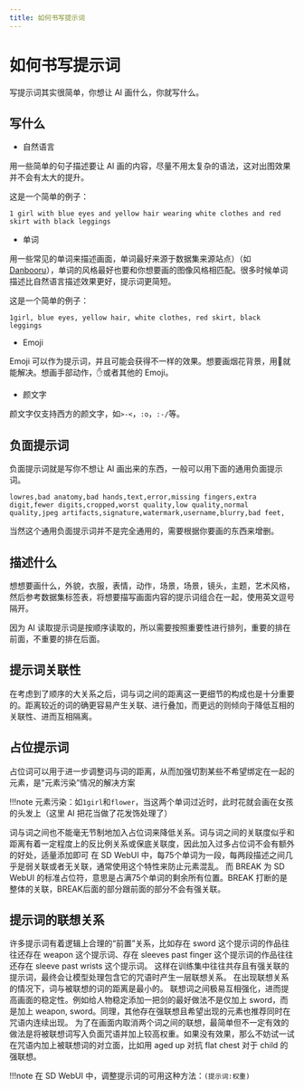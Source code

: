 ```yaml
---
title: 如何书写提示词
---
```

# 如何书写提示词
写提示词其实很简单，你想让 AI 画什么，你就写什么。

## 写什么
- 自然语言

用一些简单的句子描述要让 AI 画的内容，尽量不用太复杂的语法，这对出图效果并不会有太大的提升。

这是一个简单的例子：
```
1 girl with blue eyes and yellow hair wearing white clothes and red skirt with black leggings
```

- 单词

用一些常见的单词来描述画面，单词最好来源于数据集来源站点）（如 [Danbooru](https://danbooru.donmai.us)），单词的风格最好也要和你想要画的图像风格相匹配。很多时候单词描述比自然语言描述效果更好，提示词更简短。

这是一个简单的例子：
```
1girl, blue eyes, yellow hair, white clothes, red skirt, black leggings
```

- Emoji

Emoji 可以作为提示词，并且可能会获得不一样的效果。想要画烟花背景，用🎇就能解决。想画手部动作，✋或者其他的 Emoji。

- 颜文字

颜文字仅支持西方的颜文字，如`>-<`，`:o`，`:-/`等。

## 负面提示词
负面提示词就是写你不想让 AI 画出来的东西，一般可以用下面的通用负面提示词。
```
lowres,bad anatomy,bad hands,text,error,missing fingers,extra digit,fewer digits,cropped,worst quality,low quality,normal quality,jpeg artifacts,signature,watermark,username,blurry,bad feet,
```

当然这个通用负面提示词并不是完全通用的，需要根据你要画的东西来增删。

## 描述什么
想想要画什么，外貌，衣服，表情，动作，场景，场景，镜头，主题，艺术风格，然后参考数据集标签表，将想要描写画面内容的提示词组合在一起，使用英文逗号隔开。

因为 AI 读取提示词是按顺序读取的，所以需要按照重要性进行排列，重要的排在前面，不重要的排在后面。

## 提示词关联性
在考虑到了顺序的大关系之后，词与词之间的距离这一更细节的构成也是十分重要的。距离较近的词的确更容易产生关联、进行叠加，而更远的则倾向于降低互相的关联性、进而互相隔离。

## 占位提示词
占位词可以用于进一步调整词与词的距离，从而加强切割某些不希望绑定在一起的元素，是“元素污染”情况的解决方案

!!!note
    元素污染：如`1girl`和`flower`，当这两个单词过近时，此时花就会画在女孩的头发上（这里 AI 把花当做了花发饰处理了）

词与词之间也不能毫无节制地加入占位词来降低关系。词与词之间的关联度似乎和距离有着一定程度上的反比例关系或保底关联度，因此加入过多占位词不会有额外的好处，适量添加即可
在 SD WebUI 中，每75个单词为一段，每两段描述之间几乎是弱关联或者无关联，通常使用这个特性来防止元素混乱。
而 BREAK 为 SD WebUI 的标准占位符，意思是占满75个单词的剩余所有位置。BREAK 打断的是整体的关联，BREAK后面的部分跟前面的部分不会有强关联。

## 提示词的联想关系

许多提示词有着逻辑上合理的“前置”关系，比如存在 sword 这个提示词的作品往往还存在 weapon 这个提示词、存在 sleeves past finger 这个提示词的作品往往还存在 sleeve past wrists 这个提示词。
这样在训练集中往往共存且有强关联的提示词，最终会让模型处理包含它的咒语时产生一层联想关系。
在出现联想关系的情况下，词与被联想的词的距离是最小的。
联想词之间极易互相强化，进而提高画面的稳定性。例如给人物稳定添加一把剑的最好做法不是仅加上 sword，而是加上 weapon, sword。同理，其他存在强联想且希望出现的元素也推荐同时在咒语内连续出现。
为了在画面内取消两个词之间的联想，最简单但不一定有效的做法是将被联想词写入负面咒语并加上较高权重。如果没有效果，那么不妨试一试在咒语内加上被联想词的对立面，比如用 aged up 对抗 flat chest 对于 child 的强联想。

!!!note
    在 SD WebUI 中，调整提示词的可用这种方法：`(提示词:权重)`